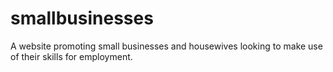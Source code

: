 # smallbusinesses
A website promoting small businesses and housewives looking to make use of their skills for employment.
